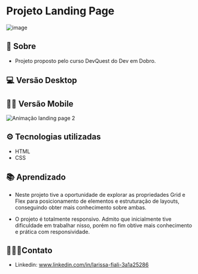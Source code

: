 # Projeto Landing Page

![image](https://github.com/larissafiali/landing-page/assets/127343150/8c8fb656-cd2a-4e55-8ac0-2c5a2ebddb8e)


## 📌 Sobre
- Projeto proposto pelo curso DevQuest do Dev em Dobro.

## 💻 Versão Desktop


## 🤳🏻 Versão Mobile
![Animação landing page 2](https://github.com/larissafiali/landing-page/assets/127343150/d61f8edb-9854-4d68-aff1-ff36f1d8d724)



## ⚙️ Tecnologias utilizadas
-  HTML
- CSS

## 📚 Aprendizado
- Neste projeto tive a oportunidade de explorar as propriedades Grid e Flex para posicionamento de elementos e estruturação de layouts, conseguindo obter mais conhecimento sobre ambas.

- O projeto é totalmente responsivo. Admito que inicialmente tive dificuldade em trabalhar nisso, porém no fim obtive mais conhecimento e prática com responsividade.

## 👩🏻‍💻Contato
-  Linkedin: www.linkedin.com/in/larissa-fiali-3a1a25286
